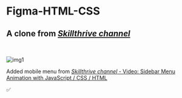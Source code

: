 # Figma-HTML-CSS

## A clone from [_Skillthrive channel_](https://www.youtube.com/watch?v=88-XCq0Tezg&ab_channel=Skillthrive)
<br>

![img1](https://uploaddeimagens.com.br/images/003/487/164/full/layout.PNG)

Added mobile menu from [_Skillthrive channel_ - Video: Sidebar Menu Animation with JavaScript / CSS / HTML](https://www.youtube.com/watch?v=WxQZsN6LICM)

✅ 
